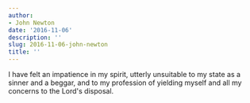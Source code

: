 ```yaml
---
author:
- John Newton
date: '2016-11-06'
description: ''
slug: 2016-11-06-john-newton
title: ''
---
```

I have felt an impatience in my spirit, utterly unsuitable to my state as a sinner and a beggar, and to my profession of yielding myself and all my concerns to the Lord's disposal.



